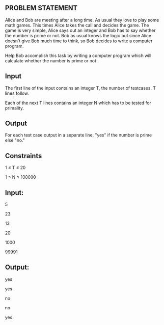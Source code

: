## PROBLEM STATEMENT

Alice and Bob are meeting after a long time. As usual they love to play some math games. This times Alice takes the call and decides the game.
The game is very simple, Alice says out an integer and Bob has to say whether the number is prime or not. Bob as usual knows the logic but since 
Alice doesn't give Bob much time to think, so Bob decides to write a computer program.

Help Bob accomplish this task by writing a computer program which will calculate whether the number is prime or not .

## Input

The first line of the input contains an integer T, the number of testcases. T lines follow.

Each of the next T lines contains an integer N which has to be tested for primality.

## Output

For each test case output in a separate line, "yes" if the number is prime else "no."

## Constraints

1 ≤ T ≤ 20

1 ≤ N ≤ 100000

## Input:

5

23

13

20

1000

99991

## Output:

yes

yes

no

no

yes
